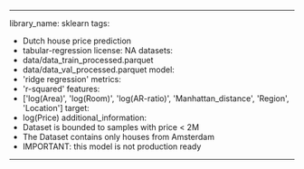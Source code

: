 
---
library_name: sklearn
tags:
- Dutch house price prediction
- tabular-regression
license: NA
datasets:
- data/data_train_processed.parquet
- data/data_val_processed.parquet
model: 
- 'ridge regression'
metrics:
- 'r-squared'
features:
- ['log(Area)', 'log(Room)', 'log(AR-ratio)', 'Manhattan_distance', 'Region', 'Location']
target:
- log(Price)
additional_information: 
- Dataset is bounded to samples with price < 2M
- The Dataset contains only houses from Amsterdam
- IMPORTANT: this model is not production ready
---
